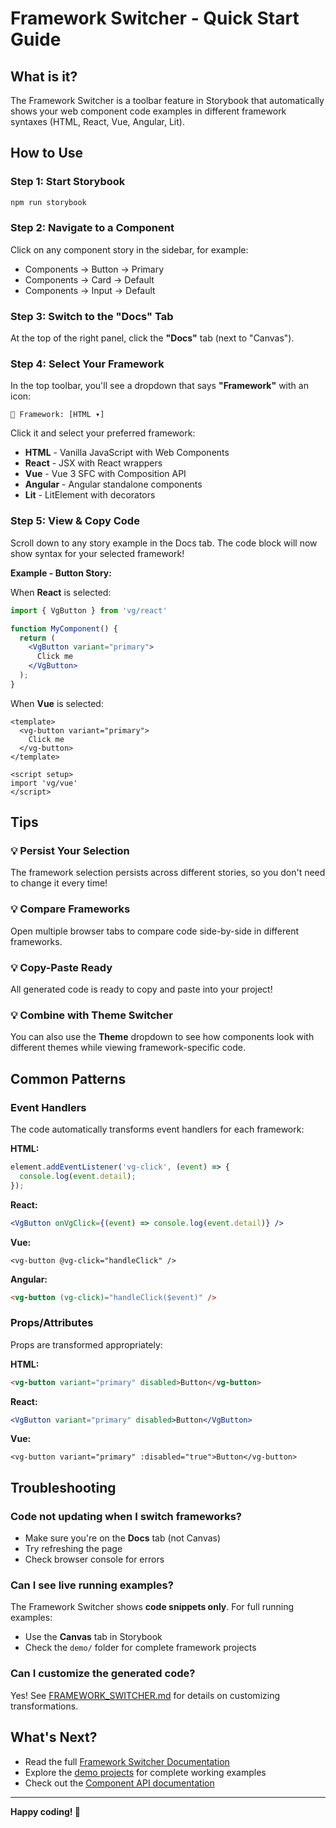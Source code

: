 # Framework Switcher - Quick Start Guide

## What is it?

The Framework Switcher is a toolbar feature in Storybook that automatically shows your web component code examples in different framework syntaxes (HTML, React, Vue, Angular, Lit).

## How to Use

### Step 1: Start Storybook

```bash
npm run storybook
```

### Step 2: Navigate to a Component

Click on any component story in the sidebar, for example:
- Components → Button → Primary
- Components → Card → Default
- Components → Input → Default

### Step 3: Switch to the "Docs" Tab

At the top of the right panel, click the **"Docs"** tab (next to "Canvas").

### Step 4: Select Your Framework

In the top toolbar, you'll see a dropdown that says **"Framework"** with an icon:

```
🔧 Framework: [HTML ▾]
```

Click it and select your preferred framework:
- **HTML** - Vanilla JavaScript with Web Components
- **React** - JSX with React wrappers  
- **Vue** - Vue 3 SFC with Composition API
- **Angular** - Angular standalone components
- **Lit** - LitElement with decorators

### Step 5: View & Copy Code

Scroll down to any story example in the Docs tab. The code block will now show syntax for your selected framework!

**Example - Button Story:**

When **React** is selected:
```jsx
import { VgButton } from 'vg/react'

function MyComponent() {
  return (
    <VgButton variant="primary">
      Click me
    </VgButton>
  );
}
```

When **Vue** is selected:
```vue
<template>
  <vg-button variant="primary">
    Click me
  </vg-button>
</template>

<script setup>
import 'vg/vue'
</script>
```

## Tips

### 💡 Persist Your Selection
The framework selection persists across different stories, so you don't need to change it every time!

### 💡 Compare Frameworks
Open multiple browser tabs to compare code side-by-side in different frameworks.

### 💡 Copy-Paste Ready
All generated code is ready to copy and paste into your project!

### 💡 Combine with Theme Switcher
You can also use the **Theme** dropdown to see how components look with different themes while viewing framework-specific code.

## Common Patterns

### Event Handlers

The code automatically transforms event handlers for each framework:

**HTML:**
```javascript
element.addEventListener('vg-click', (event) => {
  console.log(event.detail);
});
```

**React:**
```jsx
<VgButton onVgClick={(event) => console.log(event.detail)} />
```

**Vue:**
```vue
<vg-button @vg-click="handleClick" />
```

**Angular:**
```html
<vg-button (vg-click)="handleClick($event)" />
```

### Props/Attributes

Props are transformed appropriately:

**HTML:**
```html
<vg-button variant="primary" disabled>Button</vg-button>
```

**React:**
```jsx
<VgButton variant="primary" disabled>Button</VgButton>
```

**Vue:**
```vue
<vg-button variant="primary" :disabled="true">Button</vg-button>
```

## Troubleshooting

### Code not updating when I switch frameworks?
- Make sure you're on the **Docs** tab (not Canvas)
- Try refreshing the page
- Check browser console for errors

### Can I see live running examples?
The Framework Switcher shows **code snippets only**. For full running examples:
- Use the **Canvas** tab in Storybook
- Check the `demo/` folder for complete framework projects

### Can I customize the generated code?
Yes! See [FRAMEWORK_SWITCHER.md](./FRAMEWORK_SWITCHER.md#customization) for details on customizing transformations.

## What's Next?

- Read the full [Framework Switcher Documentation](./FRAMEWORK_SWITCHER.md)
- Explore the [demo projects](../demo/) for complete working examples
- Check out the [Component API documentation](../README.md#components)

---

**Happy coding! 🚀**
